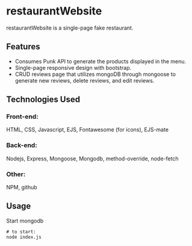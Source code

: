 # restaurantWebsite

restaurantWebsite is a single-page fake restaurant. 

## Features
* Consumes Punk API to generate the products displayed in the menu. 
* Single-page responsive design with bootstrap.
* CRUD reviews page that utilizes mongoDB through mongoose to generate new reviews, delete reviews, and edit reviews.

## Technologies Used

### Front-end:
HTML, CSS, Javascript, EJS, Fontawesome (for icons), EJS-mate

### Back-end:
Nodejs, Express, Mongoose, Mongodb, method-override, node-fetch

### Other:
NPM, github 

## Usage
Start mongodb

```node
# to start:
node index.js
